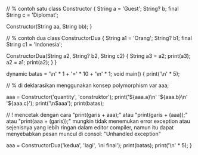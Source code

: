 // % contoh satu
class Constructor {
  String a = 'Guest';
  String? b;
  final String c = 'Diplomat';

  Constructor(String aa, String bb);
}

// % contoh dua
class ConstructorDua {
  String a1 = 'Orang';
  String? b1;
  final String c1 = 'Indonesia';

  ConstructorDua(String a2, String? b2, String c2) {
    String a3 = a2;
    print(a3);
    a2 = a1;
    print(a2);
  }
}

dynamic batas = '\n' * 1 + '=' * 10 + '\n' * 1;
void main() {
  print('\n' * 5);

  // %  di deklarasikan menggunakan konsep polymorphism
  var aaa;

  aaa = Constructor('quantity', 'construktor');
  print('${aaa.a}\n' '${aaa.b}\n' '${aaa.c}');
  print('\n$aaa');
  print(batas);

  // ! mencetak dengan cara "print(garis + aaa);" atau "print(garis + (aaa));" atau "print(aaa + (garis));" mungkin tidak menemukan error exception atau sejenisnya yang lebih ringan dalam editor compiler, namun itu dapat menyebabkan pesan muncul di consol: "Unhandled exception"

  aaa = ConstructorDua('kedua', 'lagi', 'ini final');
  print(batas);
  print('\n' * 5);
}
